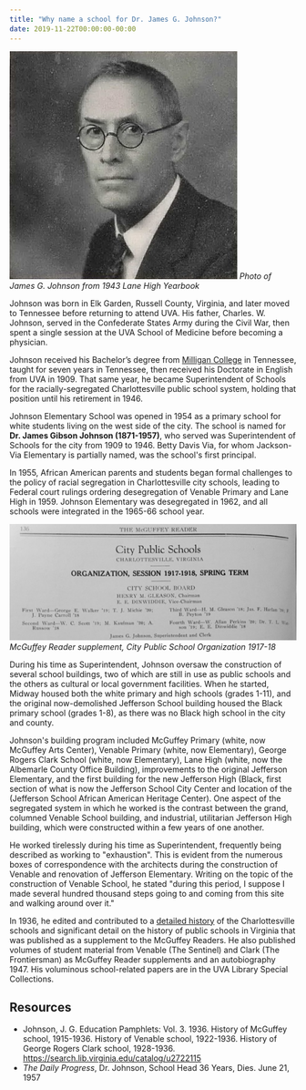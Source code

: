 ```yaml
---
title: "Why name a school for Dr. James G. Johnson?"
date: 2019-11-22T00:00:00-00:00
---
```


![James G. Johnson](JamesGJohnsonLaneYearbook1943.jpg "James G. Johnson portrait")
*Photo of James G. Johnson from 1943 Lane High Yearbook*

Johnson was born in Elk Garden, Russell County, Virginia, and later moved to Tennessee before returning to attend UVA. His father, Charles. W. Johnson, served in the Confederate States Army during the Civil War, then spent a single session at the UVA School of Medicine before becoming a physician.

Johnson received his Bachelor’s degree from [Milligan College](https://en.wikipedia.org/wiki/Milligan_College) in Tennessee, taught for seven years in Tennessee, then received his Doctorate in English from UVA in 1909. That same year, he became Superintendent of Schools for the racially-segregated Charlottesville public school system, holding that position until his retirement in 1946.

Johnson Elementary School was opened in 1954 as a primary school for white students living on the west side of the city.  The school is named for **Dr. James Gibson Johnson (1871-1957)​**, who served was Superintendent of Schools for the city from 1909 to 1946. Betty Davis Via, for whom Jackson-Via Elementary is partially named, was the school's first principal. 

In 1955, African American parents and students began formal challenges to the policy of racial segregation in Charlottesville city schools, leading to Federal court rulings ordering desegregation of Venable Primary and Lane High in 1959.  Johnson Elementary was desegregated in 1962, and all schools were integrated in the 1965-66 school year.  

![school organization 17-18](mcguffey_org_17_18.jpg "org 17-18")
*McGuffey Reader supplement, City Public School Organization 1917-18*

During his time as Superintendent, Johnson oversaw the construction of several school buildings, two of which are still in use as public schools and the others as cultural or local government facilities. When he started, Midway housed both the white primary and high schools (grades 1-11), and the original now-demolished Jefferson School building housed the Black primary school (grades 1-8), as there was no Black high school in the city and county.

Johnson's building program included McGuffey Primary (white, now McGuffey Arts Center), Venable Primary (white, now Elementary), George Rogers Clark School (white, now Elementary), Lane High (white, now the Albemarle County Office Building), improvements to the original Jefferson Elementary, and the first building for the new Jefferson High (Black, first section of what is now the Jefferson School City Center and location of the (Jefferson School African American Heritage Center).  One aspect of the segregated system in which he worked is the contrast between the grand, columned Venable School building, and industrial, utilitarian Jefferson High building, which were constructed within a few years of one another.

He worked tirelessly during his time as Superintendent, frequently being described as working to "exhaustion". This is evident from the numerous boxes of correspondence with the architects during the construction of Venable and renovation of Jefferson Elementary.  Writing on the topic of the construction of Venable School, he stated "during this period, I suppose I made several hundred thousand steps going to and coming from this site and walking around over it."

In 1936, he edited and contributed to a [detailed history](../johnson-history) of the Charlottesville schools and significant detail on the history of public schools in Virginia that was published as a supplement to the McGuffey Readers.  He also published volumes of student material from Venable (The Sentinel) and Clark (The Frontiersman) as McGuffey Reader supplements and an autobiography 1947. His voluminous school-related papers are in the UVA Library Special Collections.

## Resources

* Johnson, J. G. ​Education Pamphlets: Vol. 3.​ 1936. History of McGuffey school, 1915-1936. History of Venable school, 1922-1936. History of George Rogers Clark school, 1928-1936. https://search.lib.virginia.edu/catalog/u2722115
* *The Daily Progress*, Dr. Johnson, School Head 36 Years, Dies. June 21, 1957